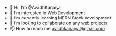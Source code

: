 - 👋 Hi, I’m @AvadhKanaiya
- 👀 I’m interested in Web Development
- 🌱 I’m currently learning MERN Stack development
- 💞️ I’m looking to collaborate on any web projects
- 📫 How to reach me avadhkanaiya@gmail.com

<!---
AvadhKanaiya/AvadhKanaiya is a ✨ special ✨ repository because its `README.md` (this file) appears on your GitHub profile.
You can click the Preview link to take a look at your changes.
--->
